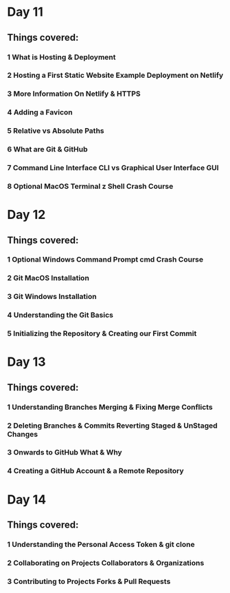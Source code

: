 # Day 11
## Things covered:
### 1 What is Hosting & Deployment
### 2 Hosting a First Static Website Example Deployment on Netlify
### 3 More Information On Netlify & HTTPS
### 4 Adding a Favicon
### 5 Relative vs Absolute Paths
### 6 What are Git & GitHub
### 7 Command Line Interface CLI vs Graphical User Interface GUI
### 8 Optional MacOS Terminal z Shell Crash Course
##
#  Day 12
## Things covered:
### 1 Optional Windows Command Prompt cmd Crash Course
### 2 Git MacOS Installation
### 3 Git Windows Installation
### 4 Understanding the Git Basics
### 5 Initializing the Repository & Creating our First Commit
##
# Day 13
## Things covered:
### 1 Understanding Branches Merging & Fixing Merge Conflicts
### 2 Deleting Branches & Commits Reverting Staged & UnStaged Changes
### 3 Onwards to GitHub What & Why
### 4 Creating a GitHub Account & a Remote Repository
##
# Day 14
## Things covered:
### 1 Understanding the Personal Access Token & git clone
### 2 Collaborating on Projects Collaborators & Organizations
### 3 Contributing to Projects Forks & Pull Requests